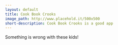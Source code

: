```yaml
---
layout: default
title: Cook Book Crooks
image_path: http://www.placehold.it/500x500
short-description: Cook Book Crooks is a good app
---
```


Something is wrong with these kids!

